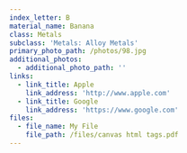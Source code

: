 ```yaml
---
index_letter: B
material_name: Banana
class: Metals
subclass: 'Metals: Alloy Metals'
primary_photo_path: /photos/98.jpg
additional_photos:
  - additional_photo_path: ''
links:
  - link_title: Apple
    link_address: 'http://www.apple.com'
  - link_title: Google
    link_address: 'https://www.google.com'
files:
  - file_name: My File
    file_path: /files/canvas html tags.pdf
---
```

